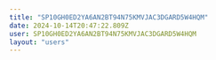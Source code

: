 ```yaml
---
title: "SP10GH0ED2YA6AN2BT94N75KMVJAC3DGARD5W4HQM"
date: 2024-10-14T20:47:22.809Z
user: SP10GH0ED2YA6AN2BT94N75KMVJAC3DGARD5W4HQM
layout: "users"
---
```

    